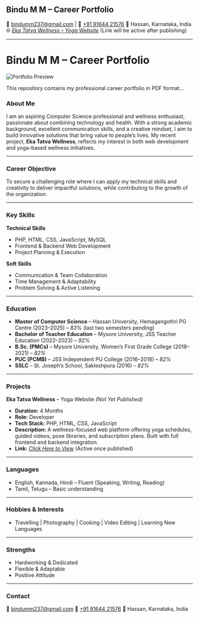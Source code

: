 
## **Bindu M M – Career Portfolio**

📧 [bindumm237@gmail.com](mailto:bindumm237@gmail.com) | 📱 [+91 91644 21576](tel:+919164421576)
📍 Hassan, Karnataka, India
🌐 *[Eka Tatva Wellness – Yoga Website](#)* (Link will be active after publishing)

---
# Bindu M M – Career Portfolio

![Portfolio Preview](![Bindu](https://github.com/user-attachments/assets/49fc0910-758d-44a7-9fb3-0be0e2e7dabd)
)

This repository contains my professional career portfolio in PDF format...


### **About Me**

I am an aspiring Computer Science professional and wellness enthusiast, passionate about combining technology and health. With a strong academic background, excellent communication skills, and a creative mindset, I aim to build innovative solutions that bring value to people’s lives. My recent project, **Eka Tatva Wellness**, reflects my interest in both web development and yoga-based wellness initiatives.

---

### **Career Objective**

To secure a challenging role where I can apply my technical skills and creativity to deliver impactful solutions, while contributing to the growth of the organization.

---

### **Key Skills**

**Technical Skills**

* PHP, HTML, CSS, JavaScript, MySQL
* Frontend & Backend Web Development
* Project Planning & Execution

**Soft Skills**

* Communication & Team Collaboration
* Time Management & Adaptability
* Problem Solving & Active Listening

---

### **Education**

* **Master of Computer Science** – Hassan University, Hemagangothri PG Centre (2023–2025) – *83%* (last two semesters pending)
* **Bachelor of Teacher Education** – Mysore University, JSS Teacher Education (2022–2023) – *92%*
* **B.Sc. (PMCs)** – Mysore University, Women’s First Grade College (2018–2021) – *82%*
* **PUC (PCMB)** – JSS Independent PU College (2016–2018) – *82%*
* **SSLC** – St. Joseph’s School, Sakleshpura (2016) – *82%*

---

### **Projects**

**Eka Tatva Wellness** – Yoga Website *(Not Yet Published)*

* **Duration:** 4 Months
* **Role:** Developer
* **Tech Stack:** PHP, HTML, CSS, JavaScript
* **Description:** A wellness-focused web platform offering yoga schedules, guided videos, pose libraries, and subscription plans. Built with full frontend and backend integration.
* **Link:** *[Click Here to View](#)* (Active once published)

---

### **Languages**

* English, Kannada, Hindi – Fluent (Speaking, Writing, Reading)
* Tamil, Telugu – Basic understanding

---

### **Hobbies & Interests**

* Travelling | Photography | Cooking | Video Editing | Learning New Languages

---

### **Strengths**

* Hardworking & Dedicated
* Flexible & Adaptable
* Positive Attitude

---

### **Contact**

📧 [bindumm237@gmail.com](mailto:bindumm237@gmail.com)
📱 [+91 91644 21576](tel:+919164421576)
📍 Hassan, Karnataka, India

